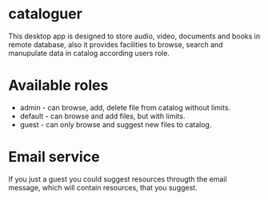 # cataloguer
This desktop app is designed to store audio, video, documents and books in remote database, also it provides facilities to browse, search and manupulate data in catalog according users role.
# Available roles
- admin - can browse, add, delete file from catalog without limits.
- default - can browse and add files, but with limits.
- guest - can only browse and suggest new files to catalog.
# Email service
If you just a guest you could suggest resources througth the email message, which will contain resources, that you suggest.
